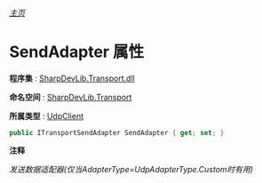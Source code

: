 ###### [主页](./Index.md "主页")

# SendAdapter 属性

**程序集** : [SharpDevLib.Transport.dll](./SharpDevLib.Transport.assembly.md "SharpDevLib.Transport.dll")

**命名空间** : [SharpDevLib.Transport](./SharpDevLib.Transport.namespace.md "SharpDevLib.Transport")

**所属类型** : [UdpClient](./SharpDevLib.Transport.UdpClient.md "UdpClient")

``` csharp
public ITransportSendAdapter SendAdapter { get; set; }
```

**注释**

*发送数据适配器(仅当AdapterType=UdpAdapterType.Custom时有用)*



